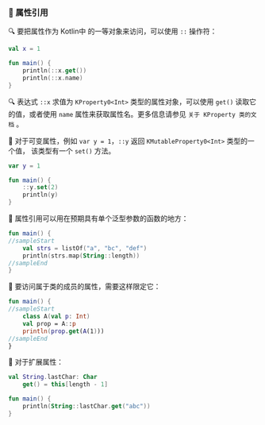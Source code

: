  
### 🌟 属性引用

🔍 要把属性作为 Kotlin中 的一等对象来访问，可以使用 `::` 操作符：

```kotlin
val x = 1

fun main() {
    println(::x.get())
    println(::x.name) 
}
```

🔍 表达式 `::x` 求值为 `KProperty0<Int>` 类型的属性对象，可以使用
`get()` 读取它的值，或者使用 `name` 属性来获取属性名。更多信息请参见
`关于 KProperty 类的文档` 。

🌈 对于可变属性，例如 `var y = 1`，`::y` 返回 `KMutableProperty0<Int>` 类型的一个值，
该类型有一个 `set()` 方法。

```kotlin
var y = 1

fun main() {
    ::y.set(2)
    println(y)
}
```

🔧 属性引用可以用在预期具有单个泛型参数的函数的地方：

```kotlin
fun main() {
//sampleStart
    val strs = listOf("a", "bc", "def")
    println(strs.map(String::length))
//sampleEnd
}
```

🔑 要访问属于类的成员的属性，需要这样限定它：


```kotlin
fun main() {
//sampleStart
    class A(val p: Int)
    val prop = A::p
    println(prop.get(A(1)))
//sampleEnd
}
```

🌟 对于扩展属性：

```kotlin
val String.lastChar: Char
    get() = this[length - 1]

fun main() {
    println(String::lastChar.get("abc"))
}
```